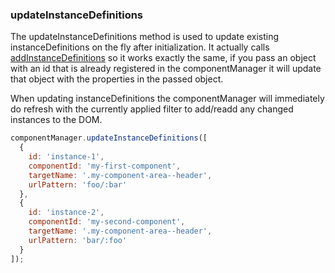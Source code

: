 ### <a name="updateInstanceDefinitions"></a> updateInstanceDefinitions

The updateInstanceDefinitions method is used to update existing instanceDefinitions on the fly after initialization. It actually calls [addInstanceDefinitions](#addInstanceDefinitions) so it works exactly the same, if you pass an object with an id that is already registered in the componentManager it will update that object with the properties in the passed object.

When updating instanceDefinitions the componentManager will immediately do refresh with the currently applied filter to add/readd any changed instances to the DOM.

```javascript
componentManager.updateInstanceDefinitions([
  {
    id: 'instance-1',
    componentId: 'my-first-component',
    targetName: '.my-component-area--header',
    urlPattern: 'foo/:bar'
  },
  {
    id: 'instance-2',
    componentId: 'my-second-component',
    targetName: '.my-component-area--header',
    urlPattern: 'bar/:foo'
  }
]);
```
